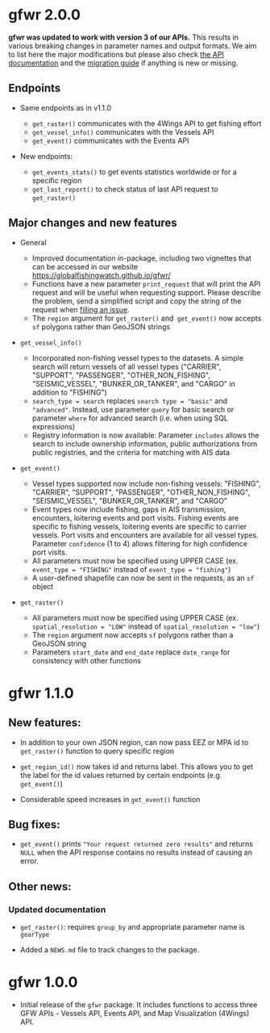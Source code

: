 # gfwr 2.0.0

__gfwr was updated to work with version 3 of our APIs.__ This results in various breaking changes in 
parameter names and output formats. We aim to list here the major modifications but please also
check [the API documentation](https://globalfishingwatch.org/our-apis/documentation#version-3-api)
and the [migration guide](https://drive.google.com/file/d/1xPXhG6tj3132wHvCLu0OwwgKV7NtbuFI/view?usp=drive_link)
if anything is new or missing.

## Endpoints

- Same endpoints as in v1.1.0
  + `get_raster()` communicates with the 4Wings API to get fishing effort
  + `get_vessel_info()` communicates with the Vessels API
  + `get_event()` communicates with the Events API
  
- New endpoints: 
  + `get_events_stats()` to get events statistics worldwide or for a specific
  region 
  + `get_last_report()` to check status of last API request to `get_raster()`
  

## Major changes and new features

- General
  - Improved documentation in-package, including two vignettes that can be accessed 
  in our website https://globalfishingwatch.github.io/gfwr/ 
  - Functions have a new parameter `print_request` that will print the API request and 
will be useful when requesting support. Please describe the problem, send a simplified 
script and copy the string of the request when [filling an issue](https://github.com/GlobalFishingWatch/gfwr/issues). 
  - The `region` argument for `get_raster()` and` get_event()` now accepts `sf` polygons rather than GeoJSON strings
- `get_vessel_info()`
  + Incorporated non-fishing vessel types to the datasets. A simple search will return 
  vessels of all vessel types ("CARRIER", "SUPPORT", "PASSENGER", "OTHER_NON_FISHING", "SEISMIC_VESSEL", "BUNKER_OR_TANKER", and "CARGO" in addition to "FISHING")
  + `search_type = search` replaces `search type = "basic"` and `"advanced"`. Instead, use parameter `query` for basic search or parameter `where` for advanced search (i.e. when using SQL expressions)
  + Registry information is now available: Parameter `includes` allows the search to include ownership information, public authorizations from public registries, and the criteria for matching with AIS data
- `get_event()`
  + Vessel types supported now include non-fishing vessels: "FISHING", "CARRIER", "SUPPORT", "PASSENGER", "OTHER_NON_FISHING", "SEISMIC_VESSEL", "BUNKER_OR_TANKER", and "CARGO"
  + Event types now include fishing, gaps in AIS transmission, encounters, loitering events and port visits. Fishing events are specific to fishing vessels, loitering events are specific to carrier vessels. Port visits and encounters are available for all vessel types. Parameter `confidence` (1 to 4) allows filtering for high confidence port visits. 
  + All parameters must now be specified using UPPER CASE (ex. `event_type = "FISHING"` instead of `event_type = "fishing"`)
  + A user-defined shapefile can now be sent in the requests, as an `sf` object

- `get_raster()`
  + All parameters must now be specified using UPPER CASE (ex. `spatial_resolution = "LOW"` instead of `spatial_resolution = "low"`)
  + The `region` argument now accepts `sf` polygons rather than a GeoJSON string
  + Parameters `start_date` and `end_date` replace `date_range` for consistency with other functions
  


# gfwr 1.1.0

## New features:

-   In addition to your own JSON region, can now pass EEZ or MPA id to `get_raster()` function to query specific region

-   `get_region_id()` now takes id and returns label. This allows you to get the label for the id values returned by certain endpoints (e.g. `get_event()`)

-   Considerable speed increases in `get_event()` function

## Bug fixes:

-   `get_event()` prints `"Your request returned zero results"` and returns `NULL` when the API response contains no results instead of causing an error.

## Other news:

### Updated documentation

-   `get_raster()`: requires `group_by` and appropriate parameter name is `gearType`

-   Added a `NEWS.md` file to track changes to the package.

# gfwr 1.0.0

-   Initial release of the `gfwr` package. It includes functions to access three GFW APIs - Vessels API, Events API, and Map Visualization (4Wings) API.
